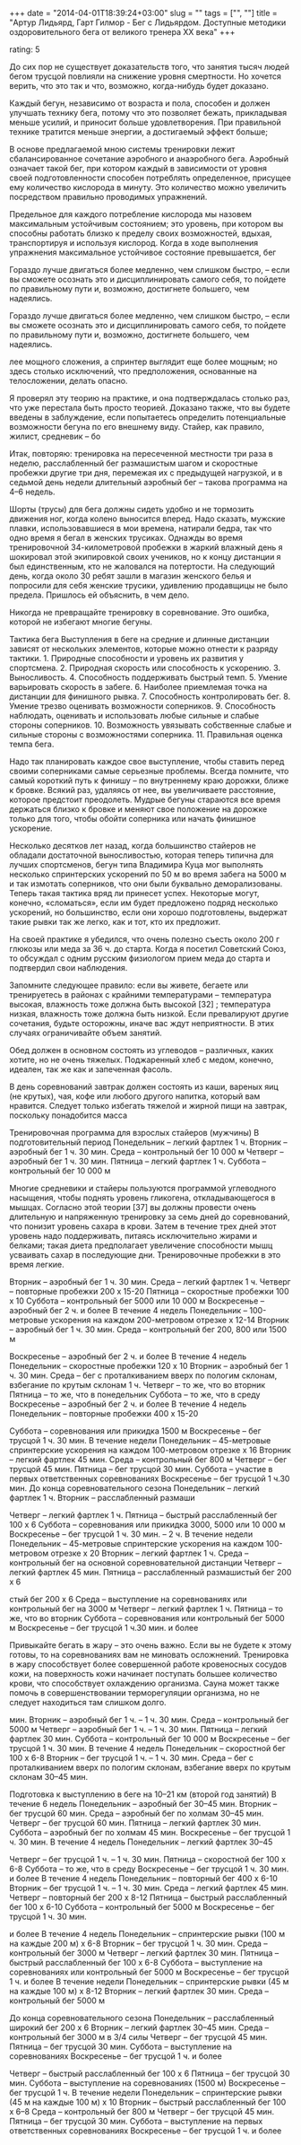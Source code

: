 +++
date = "2014-04-01T18:39:24+03:00"
slug = ""
tags = ["", ""]
title = "Артур Лидьярд, Гарт Гилмор - Бег с Лидьярдом. Доступные методики оздоровительного бега от великого тренера XX века"
+++

rating: 5

До сих пор не существует доказательств того, что занятия тысяч людей бегом
трусцой повлияли на снижение уровня смертности. Но хочется верить, что это так и
что, возможно, когда-нибудь будет доказано.

Каждый бегун, независимо от возраста и пола, способен и должен улучшать технику
бега, потому что это позволяет бежать, прикладывая меньше усилий, и приносит
больше удовлетворения. При правильной технике тратится меньше энергии, а
достигаемый эффект больше;

В основе предлагаемой мною системы тренировки лежит сбалансированное сочетание
аэробного и анаэробного бега. Аэробный означает такой бег, при котором каждый в
зависимости от уровня своей подготовленности способен потреблять определенное,
присущее ему количество кислорода в минуту. Это количество можно увеличить
посредством правильно проводимых упражнений.

Предельное для каждого потребление кислорода мы назовем максимальным устойчивым
состоянием; это уровень, при котором вы способны работать близко к пределу своих
возможностей, вдыхая, транспортируя и используя кислород. Когда в ходе
выполнения упражнения максимальное устойчивое состояние превышается, бег

Гораздо лучше двигаться более медленно, чем слишком быстро, – если вы сможете
осознать это и дисциплинировать самого себя, то пойдете по правильному пути и,
возможно, достигнете большего, чем надеялись.

Гораздо лучше двигаться более медленно, чем слишком быстро, – если вы сможете
осознать это и дисциплинировать самого себя, то пойдете по правильному пути и,
возможно, достигнете большего, чем надеялись.

лее мощного сложения, а спринтер выглядит еще более мощным; но здесь столько
исключений, что предположения, основанные на телосложении, делать опасно.

Я проверял эту теорию на практике, и она подтверждалась столько раз, что уже
перестала быть просто теорией. Доказано также, что вы будете введены в
заблуждение, если попытаетесь определить потенциальные возможности бегуна по его
внешнему виду. Стайер, как правило, жилист, средневик – бо

Итак, повторяю: тренировка на пересеченной местности три раза в неделю,
расслабленный бег размашистым шагом и скоростные пробежки другие три дня,
перемежая их с предыдущей нагрузкой, и в седьмой день недели длительный аэробный
бег – такова программа на 4–6 недель.

Шорты (трусы) для бега должны сидеть удобно и не тормозить движения ног, когда
колено выносится вперед. Надо сказать, мужские плавки, использовавшиеся в мои
времена, натирали бедра, так что одно время я бегал в женских трусиках. Однажды
во время тренировочной 34-километровой пробежки в жаркий влажный день я
шокировал этой экипировкой своих учеников, но к концу дистанции я был
единственным, кто не жаловался на потертости. На следующий день, когда около 30
ребят зашли в магазин женского белья и попросили для себя женские трусики,
удивлению продавщицы не было предела. Пришлось ей объяснить, в чем дело.

Никогда не превращайте тренировку в соревнование. Это ошибка, которой не
избегают многие бегуны.

Тактика бега Выступления в беге на средние и длинные дистанции зависят от
нескольких элементов, которые можно отнести к разряду тактики. 1. Природные
способности и уровень их развития у спортсмена. 2. Природная скорость или
способность к ускорению. 3. Выносливость. 4. Способность поддерживать быстрый
темп. 5. Умение варьировать скорость в забеге. 6. Наиболее приемлемая точка на
дистанции для финишного рывка. 7. Способность контролировать бег. 8. Умение
трезво оценивать возможности соперников. 9. Способность наблюдать, оценивать и
использовать любые сильные и слабые стороны соперников. 10. Возможность
увязывать собственные слабые и сильные стороны с возможностями соперника. 11.
Правильная оценка темпа бега.

Надо так планировать каждое свое выступление, чтобы ставить перед своими
соперниками самые серьезные проблемы. Всегда помните, что самый короткий путь к
финишу – по внутреннему краю дорожки, ближе к бровке. Всякий раз, удаляясь от
нее, вы увеличиваете расстояние, которое предстоит преодолеть. Мудрые бегуны
стараются все время держаться близко к бровке и меняют свое положение на дорожке
только для того, чтобы обойти соперника или начать финишное ускорение.

Несколько десятков лет назад, когда большинство стайеров не обладали достаточной
выносливостью, которая теперь типична для лучших спортсменов, бегун типа
Владимира Куца мог выполнять несколько спринтерских ускорений по 50 м во время
забега на 5000 м и так измотать соперников, что они были буквально
деморализованы. Теперь такая тактика вряд ли принесет успех. Некоторые могут,
конечно, «сломаться», если им будет предложено подряд несколько ускорений, но
большинство, если они хорошо подготовлены, выдержат такие рывки так же легко,
как и тот, кто их предложит.

На своей практике я убедился, что очень полезно съесть около 200 г глюкозы или
меда за 36 ч. до старта. Когда я посетил Советский Союз, то обсуждал с одним
русским физиологом прием меда до старта и подтвердил свои наблюдения.

Запомните следующее правило: если вы живете, бегаете или тренируетесь в районах
с крайними температурами – температура высокая, влажность тоже должна быть
высокой [32] ; температура низкая, влажность тоже должна быть низкой. Если
превалируют другие сочетания, будьте осторожны, иначе вас ждут неприятности. В
этих случаях ограничивайте объем занятий.

Обед должен в основном состоять из углеводов – различных, каких хотите, но не
очень тяжелых. Поджаренный хлеб с медом, конечно, идеален, так же как и
запеченная фасоль.

В день соревнований завтрак должен состоять из каши, вареных яиц (не крутых),
чая, кофе или любого другого напитка, который вам нравится. Следует только
избегать тяжелой и жирной пищи на завтрак, поскольку понадобится масса

Тренировочная программа для взрослых стайеров (мужчины) В подготовительный
период Понедельник – легкий фартлек 1 ч. Вторник – аэробный бег 1 ч. 30 мин.
Среда – контрольный бег 10 000 м Четверг – аэробный бег 1 ч. 30 мин. Пятница –
легкий фартлек 1 ч. Суббота – контрольный бег 10 000 м

Многие средневики и стайеры пользуются программой углеводного насыщения, чтобы
поднять уровень гликогена, откладывающегося в мышцах. Согласно этой теории [37]
вы должны провести очень длительную и напряженную тренировку за семь дней до
соревнований, что понизит уровень сахара в крови. Затем в течение трех дней этот
уровень надо поддерживать, питаясь исключительно жирами и белками; такая диета
предполагает увеличение способности мышц усваивать сахар в последующие дни.
Тренировочные пробежки в это время легкие.

Вторник – аэробный бег 1 ч. 30 мин. Среда – легкий фартлек 1 ч. Четверг –
повторные пробежки 200 х 15-20 Пятница – скоростные пробежки 100 х 10 Суббота –
контрольный бег 5000 или 10 000 м Воскресенье – аэробный бег 2 ч. и более В
течение 4 недель Понедельник – 100-метровые ускорения на каждом 200-метровом
отрезке х 12-14 Вторник – аэробный бег 1 ч. 30 мин. Среда – контрольный бег 200,
800 или 1500 м

Воскресенье – аэробный бег 2 ч. и более В течение 4 недель Понедельник –
скоростные пробежки 120 х 10 Вторник – аэробный бег 1 ч. 30 мин. Среда – бег с
проталкиванием вверх по пологим склонам, взбегание по крутым склонам 1 ч.
Четверг – то же, что во вторник Пятница – то же, что в понедельник Суббота – то
же, что в среду Воскресенье – аэробный бег 2 ч. и более В течение 4 недель
Понедельник – повторные пробежки 400 х 15-20

Суббота – соревнования или прикидка 1500 м Воскресенье – бег трусцой 1 ч. 30
мин. В течение недели Понедельник – 45-метровые спринтерские ускорения на каждом
100-метровом отрезке х 16 Вторник – легкий фартлек 45 мин. Среда – контрольный
бег 800 м Четверг – бег трусцой 45 мин. Пятница – бег трусцой 30 мин. Суббота –
участие в первых ответственных соревнованиях Воскресенье – бег трусцой 1 ч.30
мин. До конца соревновательного сезона Понедельник – легкий фартлек 1 ч. Вторник
– расслабленный размаши

Четверг – легкий фартлек 1 ч. Пятница – быстрый расслабленный бег 100 х 6
Суббота – соревнования или прикидка 3000, 5000 или 10 000 м Воскресенье – бег
трусцой 1 ч. 30 мин. – 2 ч. В течение недели Понедельник – 45-метровые
спринтерские ускорения на каждом 100-метровом отрезке х 20 Вторник – легкий
фартлек 1 ч. Среда – контрольный бег на основной соревновательной дистанции
Четверг – легкий фартлек 45 мин. Пятница – расслабленный размашистый бег 200 х 6

стый бег 200 х 6 Среда – выступление на соревнованиях или контрольный бег на
3000 м Четверг – легкий фартлек 1 ч. Пятница – то же, что во вторник Суббота –
соревнования или контрольный бег 5000 м Воскресенье – бег трусцой 1 ч.30 мин. и
более

Привыкайте бегать в жару – это очень важно. Если вы не будете к этому готовы, то
на соревнованиях вам не миновать осложнений. Тренировка в жару способствует
более совершенной работе кровеносных сосудов кожи, на поверхность кожи начинает
поступать большее количество крови, что способствует охлаждению организма. Сауна
может также помочь в совершенствовании терморегуляции организма, но не следует
находиться там слишком долго.

мин. Вторник – аэробный бег 1 ч. – 1 ч. 30 мин. Среда – контрольный бег 5000 м
Четверг – аэробный бег 1 ч. – 1 ч. 30 мин. Пятница – легкий фартлек 30 мин.
Суббота – контрольный бег 10 000 м Воскресенье – бег трусцой 1 ч. 30 мин. В
течение 4 недель Понедельник – скоростной бег 100 х 6-8 Вторник – бег трусцой 1
ч. – 1 ч. 30 мин. Среда – бег с проталкиванием вверх по пологим склонам,
взбегание вверх по крутым склонам 30–45 мин.

Подготовка к выступлению в беге на 10–21 км (второй год занятий) В течение 6
недель Понедельник – аэробный бег 30–45 мин. Вторник – бег трусцой 60 мин. Среда
– аэробный бег по холмам 30–45 мин. Четверг – бег трусцой 60 мин. Пятница –
легкий фартлек 30 мин. Суббота – аэробный бег по холмам 45 мин. Воскресенье –
бег трусцой 1 ч. 30 мин. В течение 4 недель Понедельник – легкий фартлек 30–45

Четверг – бег трусцой 1 ч. – 1 ч. 30 мин. Пятница – скоростной бег 100 х 6-8
Суббота – то же, что в среду Воскресенье – бег трусцой 1 ч. 30 мин. и более В
течение 4 недель Понедельник – повторный бег 400 х 6-10 Вторник – бег трусцой 1
ч. – 1 ч. 30 мин. Среда – легкий фартлек 45 мин. Четверг – повторный бег 200 х
8-12 Пятница – быстрый расслабленный бег 100 х 6-10 Суббота – контрольный бег
5000 м Воскресенье – бег трусцой 1 ч. 30 мин.

и более В течение 4 недель Понедельник – спринтерские рывки (100 м на каждые 200
м) х 6-8 Вторник – бег трусцой 1 ч. 30 мин. Среда – контрольный бег 3000 м
Четверг – легкий фартлек 30 мин. Пятница – быстрый расслабленный бег 100 х 6-8
Суббота – выступление на соревнованиях или контрольный бег 5000 м Воскресенье –
бег трусцой 1 ч. и более В течение недели Понедельник – спринтерские рывки (45 м
на каждые 100 м) х 8-12 Вторник – легкий фартлек 30 мин. Среда – контрольный бег
5000 м

До конца соревновательного сезона Понедельник – расслабленный широкий бег 200 х
6 Вторник – легкий фартлек 30–45 мин. Среда – контрольный бег 3000 м в 3/4 силы
Четверг – бег трусцой 45 мин. Пятница – бег трусцой 30 мин. Суббота –
выступление на соревнованиях Воскресенье – бег трусцой 1 ч. и более

Четверг – быстрый расслабленный бег 100 х 6 Пятница – бег трусцой 30 мин.
Суббота – выступление на соревнованиях (1500 м) Воскресенье – бег трусцой 1 ч. В
течение недели Понедельник – спринтерские рывки (45 м на каждые 100 м) х 10
Вторник – быстрый расслабленный бег 100 х 6–8 Среда – контрольный бег 800 м
Четверг – бег трусцой 45 мин. Пятница – бег трусцой 30 мин. Суббота –
выступление на первых ответственных соревнованиях Воскресенье – бег трусцой 1 ч.
и более
